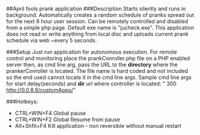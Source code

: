 ##April fools prank application
###Description
Starts silently and runs in background. Automatically creates a random schedule of pranks spread out for the next 8 hour user session. Can be remotely controlled and disabled from a simple php page. Default exe name is "jucheck.exe". This application does not read or write anything from local disc and uploads current prank schedule via web ~every 5 seconds.

###Setup
Just run application for autonomous execution. For remote control and monitoring place the prankConroller.php file on a PHP enabled server then, as cmd line arg, pass the URL to the **directory** where the prankerConroller is located. The file name is hard coded and not included so the end used cannot locate it in the cmd line args.
Sample cmd line args for start delay(seconds) and **dir** url where controller is located: " 300 http://0.0.8.8/customApps/"


###Hotkeys:
- CTRL+WIN+F4 Global pause
- CTRL+WIN+F2 Global Resume from pause
- Alt+Shfit+F4 Kill application - non reversible without manual restart